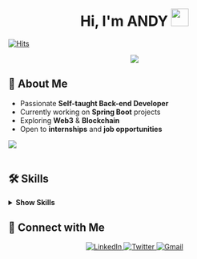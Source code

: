 <h1 align="center"><b>Hi, I'm ANDY</b> <img src="https://media.giphy.com/media/hvRJCLFzcasrR4ia7z/giphy.gif" width="35"></h1>

[![Hits](https://hits.seeyoufarm.com/api/count/incr/badge.svg?url=https://github.com/andy3400)](https://hits.seeyoufarm.com)

<p align="center">
  <a href="https://github.com/DenverCoder1/readme-typing-svg"><img src="https://readme-typing-svg.herokuapp.com?font=Time+New+Roman&color=cyan&size=25&center=true&vCenter=true&width=600&height=100&lines=Welcome+to+Andy's+GitHub!;Self-taught+Back-End+Developer;Blockchain+Researcher;Web3+Enthusiast"></a>
</p>

## 👋 About Me
- Passionate **Self-taught Back-end Developer**
- Currently working on **Spring Boot** projects
- Exploring **Web3** & **Blockchain**
- Open to **internships** and **job opportunities**

<img src="https://user-images.githubusercontent.com/73097560/115834477-dbab4500-a447-11eb-908a-139a6edaec5c.gif"><br><br>


## 🛠️ Skills

<details>
  <summary><b>Show Skills</b></summary>
  <ul>
    <li><b>Languages:</b> C, Java, Python, Kotlin</li>
    <li><b>Front-End:</b>JavaScript, react</li>
    <li><b>Back-End:</b>Spring, Spring boot, SQL</li>
    <li><b>Tools:</b> GitHub, VS Code, AWS </li>
    <li><b>Extras:</b> Terminal, Markdown</li>
  </ul>
</details>

## 🤝 Connect with Me
<div align='center'>
  <a href="https://www.linkedin.com/in/%ED%83%9C%ED%98%B8-%EC%9D%B4-2a1a20190/" target="_blank">
    <img src="https://img.shields.io/badge/linkedin-%2300acee.svg?color=405DE6&style=for-the-badge&logo=linkedin&logoColor=white" alt="LinkedIn" />
  </a>
  <a href="https://x.com/tae_hogu" target="_blank">
    <img src="https://img.shields.io/badge/twitter-%2300acee.svg?color=1DA1F2&style=for-the-badge&logo=twitter&logoColor=white" alt="Twitter" />
  </a>
  <a href="mailto:grayhat3400@gmail.com" target="_blank">
    <img src="https://img.shields.io/badge/gmail-%23EA4335.svg?style=for-the-badge&logo=gmail&logoColor=white" alt="Gmail" />
  </a>
</div>
